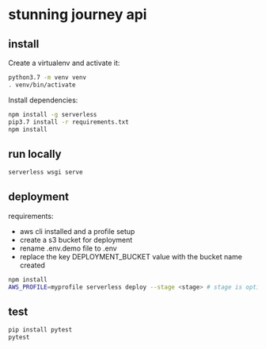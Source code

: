 # stunning journey api

## install

Create a virtualenv and activate it:

```bash
python3.7 -m venv venv
. venv/bin/activate
```

Install dependencies:

```bash
npm install -g serverless
pip3.7 install -r requirements.txt
npm install
```

## run locally

```bash
serverless wsgi serve
```

## deployment

requirements:

- aws cli installed and a profile setup
- create a s3 bucket for deployment
- rename .env.demo file to .env
- replace the key DEPLOYMENT_BUCKET value with the bucket name created

```bash
npm install
AWS_PROFILE=myprofile serverless deploy --stage <stage> # stage is optional, defaults to dev
```

## test

```bash
pip install pytest
pytest
```
